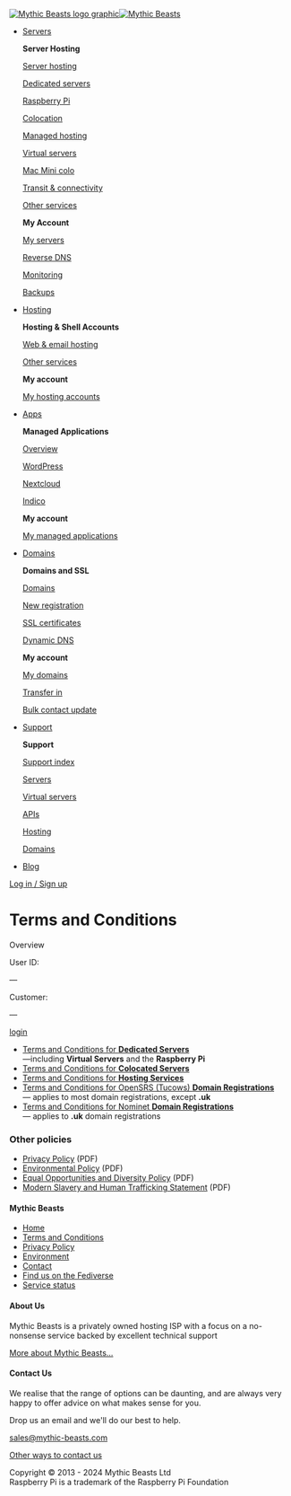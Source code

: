  [![Mythic Beasts logo graphic](/static/img/beasts-256h.png)![Mythic Beasts](/static/img/logotext.svg)](https://www.mythic-beasts.com/)

* [Servers](https://www.mythic-beasts.com/servers/overview)
    
    **Server Hosting**
    
    [Server hosting](https://www.mythic-beasts.com/servers/overview)
    
    [Dedicated servers](https://www.mythic-beasts.com/servers/dedicated)
    
    [Raspberry Pi](https://www.mythic-beasts.com/servers/rpi)
    
    [Colocation](https://www.mythic-beasts.com/sales/colo)
    
    [Managed hosting](https://www.mythic-beasts.com/sales/managed)
    
    [Virtual servers](https://www.mythic-beasts.com/servers/virtual)
    
    [Mac Mini colo](https://www.mythic-beasts.com/sales/colo/macmini)
    
    [Transit & connectivity](https://www.mythic-beasts.com/sales/transit)
    
    [Other services](https://www.mythic-beasts.com/sales/other)
    
    **My Account**
    
    [My servers](https://www.mythic-beasts.com/customer/servers)
    
    [Reverse DNS](https://www.mythic-beasts.com/customer/reversedns)
    
    [Monitoring](https://www.mythic-beasts.com/customer/monitoring)
    
    [Backups](https://www.mythic-beasts.com/customer/backups)
    
* [Hosting](https://www.mythic-beasts.com/hosting)
    
    **Hosting & Shell Accounts**
    
    [Web & email hosting](https://www.mythic-beasts.com/hosting)
    
    [Other services](https://www.mythic-beasts.com/sales/hosting-other)
    
    **My account**
    
    [My hosting accounts](https://www.mythic-beasts.com/customer/hosting)
    
* [Apps](https://www.mythic-beasts.com/apps/overview)
    
    **Managed Applications**
    
    [Overview](https://www.mythic-beasts.com/apps/overview)
    
    [WordPress](https://www.mythic-beasts.com/apps/wordpress)
    
    [Nextcloud](https://www.mythic-beasts.com/apps/nextcloud)
    
    [Indico](https://www.mythic-beasts.com/apps/indico)
    
    **My account**
    
    [My managed applications](https://www.mythic-beasts.com/customer/hosting)
    
* [Domains](https://www.mythic-beasts.com/domains)
    
    **Domains and SSL**
    
    [Domains](https://www.mythic-beasts.com/domains)
    
    [New registration](https://www.mythic-beasts.com/customer/newdomain)
    
    [SSL certificates](https://www.mythic-beasts.com/sales/ssl)
    
    [Dynamic DNS](https://www.mythic-beasts.com/sales/domains/dynamic-dns)
    
    **My account**
    
    [My domains](https://www.mythic-beasts.com/customer/domains)
    
    [Transfer in](https://www.mythic-beasts.com/customer/transferdomain)
    
    [Bulk contact update](https://www.mythic-beasts.com/customer/bulkupdate)
    
* [Support](https://www.mythic-beasts.com/support)
    
    **Support**
    
    [Support index](https://www.mythic-beasts.com/support)
    
    [Servers](https://www.mythic-beasts.com/support/servers)
    
    [Virtual servers](https://www.mythic-beasts.com/support/servers/virtual)
    
    [APIs](https://www.mythic-beasts.com/support/api)
    
    [Hosting](https://www.mythic-beasts.com/support/hosting)
    
    [Domains](https://www.mythic-beasts.com/support/domains)
    
* [Blog](https://www.mythic-beasts.com/blog/)

[Log in / Sign up](https://www.mythic-beasts.com/customer/)

Terms and Conditions
====================

Overview

User ID:

—

Customer:

—

[login](https://www.mythic-beasts.com/user/login)

* [Terms and Conditions for **Dedicated Servers**](https://www.mythic-beasts.com/terms/dedicated)  
    —including **Virtual Servers** and the **Raspberry Pi**
* [Terms and Conditions for **Colocated Servers**](https://www.mythic-beasts.com/terms/colo)
* [Terms and Conditions for **Hosting Services**](https://www.mythic-beasts.com/terms/hosting)
* [Terms and Conditions for OpenSRS (Tucows) **Domain Registrations**](https://www.mythic-beasts.com/terms/domain)  
    — applies to most domain registrations, except **.uk**
* [Terms and Conditions for Nominet **Domain Registrations**](https://media.nominet.uk/wp-content/uploads/2020/04/Terms-and-Conditions-of-Domain-Name-Registration-24-04-2020-v1.pdf)  
    — applies to **.uk** domain registrations

### Other policies

* [Privacy Policy](https://www.mythic-beasts.com/static/documents/privacy-policy.pdf) (PDF)
* [Environmental Policy](https://www.mythic-beasts.com/static/documents/environmental-policy.pdf) (PDF)
* [Equal Opportunities and Diversity Policy](https://www.mythic-beasts.com/static/documents/equal-opportunities.pdf) (PDF)
* [Modern Slavery and Human Trafficking Statement](https://www.mythic-beasts.com/static/documents/modern-slavery.pdf) (PDF)

#### Mythic Beasts

* [Home](https://www.mythic-beasts.com/)
* [Terms and Conditions](https://www.mythic-beasts.com/terms/overview)
* [Privacy Policy](https://www.mythic-beasts.com/static/documents/privacy-policy.pdf)
* [Environment](https://www.mythic-beasts.com/article/environment)
* [Contact](https://www.mythic-beasts.com/article/contact)
* [Find us on the Fediverse](https://social.mythic-beasts.com/@beasts)
* [Service status](https://status.mythic-beasts.net.uk/)

#### About Us

Mythic Beasts is a privately owned hosting ISP with a focus on a no-nonsense service backed by excellent technical support

[More about Mythic Beasts…](https://www.mythic-beasts.com/article/about)

#### Contact Us

We realise that the range of options can be daunting, and are always very happy to offer advice on what makes sense for you.

Drop us an email and we'll do our best to help.

[sales@mythic-beasts.com](mailto:sales@mythic-beasts.com)

[Other ways to contact us](https://www.mythic-beasts.com/article/contact)

Copyright © 2013 - 2024 Mythic Beasts Ltd  
Raspberry Pi is a trademark of the Raspberry Pi Foundation
